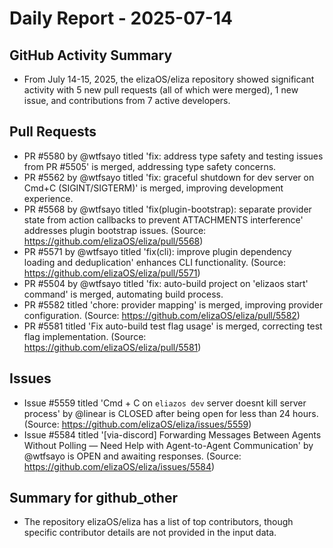 # Daily Report - 2025-07-14

## GitHub Activity Summary
- From July 14-15, 2025, the elizaOS/eliza repository showed significant activity with 5 new pull requests (all of which were merged), 1 new issue, and contributions from 7 active developers.

## Pull Requests
- PR #5580 by @wtfsayo titled 'fix: address type safety and testing issues from PR #5505' is merged, addressing type safety concerns.
- PR #5562 by @wtfsayo titled 'fix: graceful shutdown for dev server on Cmd+C (SIGINT/SIGTERM)' is merged, improving development experience.
- PR #5568 by @wtfsayo titled 'fix(plugin-bootstrap): separate provider state from action callbacks to prevent ATTACHMENTS interference' addresses plugin bootstrap issues. (Source: https://github.com/elizaOS/eliza/pull/5568)
- PR #5571 by @wtfsayo titled 'fix(cli): improve plugin dependency loading and deduplication' enhances CLI functionality. (Source: https://github.com/elizaOS/eliza/pull/5571)
- PR #5504 by @wtfsayo titled 'fix: auto-build project on 'elizaos start' command' is merged, automating build process.
- PR #5582 titled 'chore: provider mapping' is merged, improving provider configuration. (Source: https://github.com/elizaOS/eliza/pull/5582)
- PR #5581 titled 'Fix auto-build test flag usage' is merged, correcting test flag implementation. (Source: https://github.com/elizaOS/eliza/pull/5581)

## Issues
- Issue #5559 titled 'Cmd + C on `eliazos dev` server doesnt kill server process' by @linear is CLOSED after being open for less than 24 hours. (Source: https://github.com/elizaOS/eliza/issues/5559)
- Issue #5584 titled '[via-discord] Forwarding Messages Between Agents Without Polling — Need Help with Agent-to-Agent Communication' by @wtfsayo is OPEN and awaiting responses. (Source: https://github.com/elizaOS/eliza/issues/5584)

## Summary for github_other
- The repository elizaOS/eliza has a list of top contributors, though specific contributor details are not provided in the input data.
